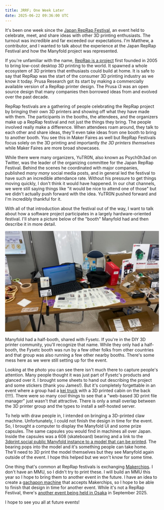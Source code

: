 ```yaml
---
title: JRRF; One Week Later
date: 2025-06-22 09:36:00 UTC
---
```


It's been one week since the [Japan RepRap Festival](https://www.japanreprapfestival.com/), an event held to celebrate, meet, and share ideas with other 3D printing enthusiasts. The turnout was incredible and far exceeded our expectations. I'm Matthew, a contributor, and I wanted to talk about the experience at the Japan RepRap Festival and how the Manyfold project was represented.

If you're unfamiliar with the name, [RepRap is a project](https://en.wikipedia.org/wiki/RepRap) first founded in 2005 to bring low-cost desktop 3D printing to the world. It spawned a whole ecosystem of 3D printers that enthusiasts could build at home. It is safe to say that RepRap was the start of the consumer 3D printing industry as we know it today. Prusa Research got its start by making a commercially available version of a RepRap printer design. The Prusa i3 was an open source design that many companies then borrowed ideas from and evolved over the past decade.

RepRap festivals are a gathering of people celebrating the RepRap project by bringing their own 3D printers and showing off what they have made with them. The participants in the booths, the attendees, and the organizers make up a RepRap festival and not just the things they bring. The people involved really make a difference. When attendees roam around, they talk to each other and share ideas, they'll even take ideas from one booth to bring to another booth. You see this in Maker Faires as well but RepRap Festivals focus solely on the 3D printing and importantly _the 3D printers themselves_ while Maker Faires are more broad showcases.

While there were many organizers, YuTR0N, also known as Psych0h3ad on Twitter, was the leader of the organizing committee for the Japan RepRap Festival. Behind the scenes he coordinated with major companies, published _many_ _many_ social media posts, and in general led the festival to have such an incredible attendance rate. Without his pressure to get things moving quickly, I don't think it would have happened. In our chat channels, we were still saying things like "it would be nice to attend one of those" but we didn't actually push forward with the idea. YuTR0N pushed forward and I'm incredibly thankful for it.

With all of that introduction about the festival out of the way, I want to talk about how a software project participates in a largely hardware-oriented festival. I'll share a picture below of the "booth" Manyfold had and then describe it in more detail.

![The Manyfold stand at JRRF](/images/posts/2025-06-23-jrrf-one-week-later/stand.jpg)

Manyfold had a half-booth, shared with Fysetc. If you're in the DIY 3D printer community, you'll recognize that name. While they only had a half-booth, the Fysetc booth was run by a few other folks from other countries and that group was also running a few other nearby booths. There's some mess here as we were still setting up for the event.

Looking at the photo you can see there isn't much there to capture people's attention. Many people thought it was just part of Fysetc's products and glanced over it. I brought some sheets to hand out describing the project and some stickers (thank you James!). But it's completely forgettable in an event where a group had a [kei truck](https://en.wikipedia.org/wiki/Kei_truck) with a 3D printed cabin on the back (!!!!). There were so many cool things to see that a "web-based 3D print file manager" just wasn't that attractive. There is only a small overlap between the 3D printer group and the types to install a self-hosted server.

To help with draw people in, I intended on bringing a 3D-printed claw machine. Unfortunately, I could not finish the design in time for the event. So, I brought a computer to display the Manyfold UI and some prize capsules. The same capsules you would find in machines all over Japan. Inside the capsules was a 608 (skateboard) bearing and a link to the [3dprint.social public Manyfold instance to a model that can be printed](https://3dprint.social/models/wrhwpd1j0rpw). The bearing pops into the model and it's something people can take home. The'll need to 3D print the model themselves but they see Manyfold again outside of the event. I hope this helped but we won't know for some time.

One thing that's common at RepRap festivals is exchanging [Makerchips](https://www.japanreprapfestival.com/makerchip). I don't have an MMU, so I didn't try to print these. I will build an MMU this year so I hope to bring them to another event in the future. I have an idea to create a [gachapon machine](https://en.wikipedia.org/wiki/Gashapon) that accepts Makerchips, so I hope to be able to finish that design in time for another event. While it's not a RepRap Festival, there's [another event being held in Osaka](https://t.livepocket.jp/e/x4n3w) in September 2025.

I hope to see you all at future events!
